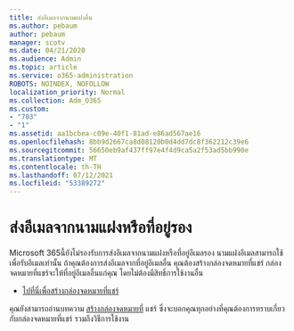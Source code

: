 ```yaml
---
title: ส่งอีเมลจากนามแฝงอื่น
ms.author: pebaum
author: pebaum
manager: scotv
ms.date: 04/21/2020
ms.audience: Admin
ms.topic: article
ms.service: o365-administration
ROBOTS: NOINDEX, NOFOLLOW
localization_priority: Normal
ms.collection: Adm_O365
ms.custom:
- "703"
- "1"
ms.assetid: aa1bcbea-c09e-40f1-81ad-e86ad567ae16
ms.openlocfilehash: 8bb9d2667ca8d08120b0d4dd7dc8f362212c39e6
ms.sourcegitcommit: 56650eb9af437ff97e4f4d9ca5a2f53ad5bb990e
ms.translationtype: MT
ms.contentlocale: th-TH
ms.lasthandoff: 07/12/2021
ms.locfileid: "53389272"
---
```

# <a name="send-email-from-an-alias-or-secondary-address"></a>ส่งอีเมลจากนามแฝงหรือที่อยู่รอง

Microsoft 365นี้ยังไม่รองรับการส่งอีเมลจากนามแฝงหรือที่อยู่อีเมลรอง นามแฝงอีเมลสามารถใช้เพื่อรับอีเมลเท่านั้น ถ้าคุณต้องการส่งอีเมลจากที่อยู่อีเมลอื่น คุณต้องสร้างกล่องจดหมายที่แชร์ กล่องจดหมายที่แชร์จะให้ที่อยู่อีเมลอื่นแก่คุณ โดยไม่ต้องมีสิทธิ์การใช้งานอื่น
  
- [ไปที่นี่เพื่อสร้างกล่องจดหมายที่แชร์](https://portal.office.com/AdminPortal/Home#/AssistedGuide/addemailoptions)

คุณยังสามารถอ่านบทความ [สร้างกล่องจดหมายที่](/microsoft-365/admin/email/create-a-shared-mailbox) แชร์ ซึ่งจะบอกคุณทุกอย่างที่คุณต้องการทราบเกี่ยวกับกล่องจดหมายที่แชร์ รวมถึงวิธีการใช้งาน